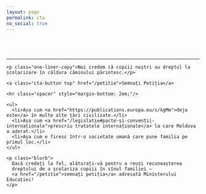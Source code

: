 ```yaml
---
layout: page
permalink: cta
no_social: true
---
```


<section style="min-height: 100vh" class="cta-page">
    <hr class="spacer" style="margin-top: 5em;"/>

    <p class="one-liner-copy">Noi credem că copiii noștri au dreptul la
    școlarizare în căldura căminului părintesc.</p>

    <a class="cta-button top" href="/petitie">Semnați Petiția</a>

    <hr class="spacer" style="margin-bottom: 2em;"/>

    <ul>
      <li>Așa cum <a href="https://publications.europa.eu/s/kgMm">deja este</a> în multe alte țări civilizate.</li>
      <li>Așa cum <a href="/legislatie#pacte-și-convenții-internaționale">prescriu tratatele internaționale</a> la care Moldova a aderat.</li>
      <li>Așa cum e firesc într-o societate umană care pune familia pe primul loc.</li>
    </ul>

    <p class="blurb">
      Dacă credeți la fel, alăturați-vă pentru a reuși recunoașterea
      dreptului de a școlariza copiii în sînul familiei —
      <a href="/petitie">semnați petiția</a> adresată Ministerului Educației!
    </p>
</section>

<style>
.cta-page a {
  color: #2a7ae2;
}

.one-liner-copy {
  font-size: 1.25em;
  line-height: 1.25;
  float: left;
  max-width: 20em;
  margin-left: 1em;
}

.cta-button {
  background-color: #2a7ae2;
  color: white !important;
  padding: 0.5em 1em;
  font-family: 'Alegreya Sans', sans-serif;
  font-size: 1.25em;
  border: none;
  border-radius: 0.3em;
  margin: 0 1em;
  float: left;
}

.cta-button:hover {
  color: white;
}

.cta-page ul {
  margin: 2em 0 0 1em;
}

.spacer {
  border: none;
  clear: both;
}

.blurb {
  max-width: 18em;
  margin: 2em 1em 0 1em;
  background: #eee;
  border-radius: 1em;
  padding: 1em 1.5em;
  color: black;
  font-style: italic;
}
</style>
